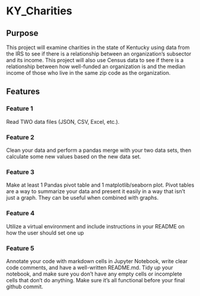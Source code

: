 # KY_Charities

## Purpose
This project will examine charities in the state of Kentucky using data from the IRS to see if there is a relationship between an organization’s subsector and its income. This project will also use Census data to see if there is a relationship between how well-funded an organization is and the median income of those who live in the same zip code as the organization. 

## Features

### Feature 1
Read TWO data files (JSON, CSV, Excel, etc.). 

### Feature 2
Clean your data and perform a pandas merge with your two data sets, then calculate some new values based on the new data set. 

### Feature 3
Make at least 1 Pandas pivot table and 1 matplotlib/seaborn plot. Pivot tables are a way to summarize your data and present it easily in a way that isn’t just a graph. They can be useful when combined with graphs.

### Feature 4
Utilize a virtual environment and include instructions in your README on how the user should set one up

### Feature 5
Annotate your code with markdown cells in Jupyter Notebook, write clear code comments, and have a well-written README.md. Tidy up your notebook, and make sure you don’t have any empty cells or incomplete cells that don’t do anything. Make sure it’s all functional before your final github commit.

